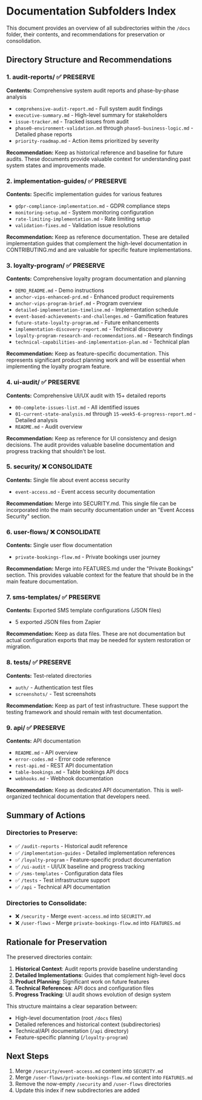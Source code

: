 # Documentation Subfolders Index

This document provides an overview of all subdirectories within the `/docs` folder, their contents, and recommendations for preservation or consolidation.

## Directory Structure and Recommendations

### 1. audit-reports/ ✅ **PRESERVE**
**Contents:** Comprehensive system audit reports and phase-by-phase analysis
- `comprehensive-audit-report.md` - Full system audit findings
- `executive-summary.md` - High-level summary for stakeholders
- `issue-tracker.md` - Tracked issues from audit
- `phase0-environment-validation.md` through `phase5-business-logic.md` - Detailed phase reports
- `priority-roadmap.md` - Action items prioritized by severity

**Recommendation:** Keep as historical reference and baseline for future audits. These documents provide valuable context for understanding past system states and improvements made.

### 2. implementation-guides/ ✅ **PRESERVE**
**Contents:** Specific implementation guides for various features
- `gdpr-compliance-implementation.md` - GDPR compliance steps
- `monitoring-setup.md` - System monitoring configuration
- `rate-limiting-implementation.md` - Rate limiting setup
- `validation-fixes.md` - Validation issue resolutions

**Recommendation:** Keep as reference documentation. These are detailed implementation guides that complement the high-level documentation in CONTRIBUTING.md and are valuable for specific feature implementations.

### 3. loyalty-program/ ✅ **PRESERVE**
**Contents:** Comprehensive loyalty program documentation and planning
- `DEMO_README.md` - Demo instructions
- `anchor-vips-enhanced-prd.md` - Enhanced product requirements
- `anchor-vips-program-brief.md` - Program overview
- `detailed-implementation-timeline.md` - Implementation schedule
- `event-based-achievements-and-challenges.md` - Gamification features
- `future-state-loyalty-program.md` - Future enhancements
- `implementation-discovery-report.md` - Technical discovery
- `loyalty-program-research-and-recommendations.md` - Research findings
- `technical-capabilities-and-implementation-plan.md` - Technical plan

**Recommendation:** Keep as feature-specific documentation. This represents significant product planning work and will be essential when implementing the loyalty program feature.

### 4. ui-audit/ ✅ **PRESERVE**
**Contents:** Comprehensive UI/UX audit with 15+ detailed reports
- `00-complete-issues-list.md` - All identified issues
- `01-current-state-analysis.md` through `15-week5-6-progress-report.md` - Detailed analysis
- `README.md` - Audit overview

**Recommendation:** Keep as reference for UI consistency and design decisions. The audit provides valuable baseline documentation and progress tracking that shouldn't be lost.

### 5. security/ ❌ **CONSOLIDATE**
**Contents:** Single file about event access security
- `event-access.md` - Event access security documentation

**Recommendation:** Merge into SECURITY.md. This single file can be incorporated into the main security documentation under an "Event Access Security" section.

### 6. user-flows/ ❌ **CONSOLIDATE**
**Contents:** Single user flow documentation
- `private-bookings-flow.md` - Private bookings user journey

**Recommendation:** Merge into FEATURES.md under the "Private Bookings" section. This provides valuable context for the feature that should be in the main feature documentation.

### 7. sms-templates/ ✅ **PRESERVE**
**Contents:** Exported SMS template configurations (JSON files)
- 5 exported JSON files from Zapier

**Recommendation:** Keep as data files. These are not documentation but actual configuration exports that may be needed for system restoration or migration.

### 8. tests/ ✅ **PRESERVE**
**Contents:** Test-related directories
- `auth/` - Authentication test files
- `screenshots/` - Test screenshots

**Recommendation:** Keep as part of test infrastructure. These support the testing framework and should remain with test documentation.

### 9. api/ ✅ **PRESERVE**
**Contents:** API documentation
- `README.md` - API overview
- `error-codes.md` - Error code reference
- `rest-api.md` - REST API documentation
- `table-bookings.md` - Table bookings API docs
- `webhooks.md` - Webhook documentation

**Recommendation:** Keep as dedicated API documentation. This is well-organized technical documentation that developers need.

## Summary of Actions

### Directories to Preserve:
- ✅ `/audit-reports` - Historical audit reference
- ✅ `/implementation-guides` - Detailed implementation references
- ✅ `/loyalty-program` - Feature-specific product documentation
- ✅ `/ui-audit` - UI/UX baseline and progress tracking
- ✅ `/sms-templates` - Configuration data files
- ✅ `/tests` - Test infrastructure support
- ✅ `/api` - Technical API documentation

### Directories to Consolidate:
- ❌ `/security` - Merge `event-access.md` into `SECURITY.md`
- ❌ `/user-flows` - Merge `private-bookings-flow.md` into `FEATURES.md`

## Rationale for Preservation

The preserved directories contain:
1. **Historical Context**: Audit reports provide baseline understanding
2. **Detailed Implementations**: Guides that complement high-level docs
3. **Product Planning**: Significant work on future features
4. **Technical References**: API docs and configuration files
5. **Progress Tracking**: UI audit shows evolution of design system

This structure maintains a clear separation between:
- High-level documentation (root `/docs` files)
- Detailed references and historical context (subdirectories)
- Technical/API documentation (`/api` directory)
- Feature-specific planning (`/loyalty-program`)

## Next Steps

1. Merge `/security/event-access.md` content into `SECURITY.md`
2. Merge `/user-flows/private-bookings-flow.md` content into `FEATURES.md`
3. Remove the now-empty `/security` and `/user-flows` directories
4. Update this index if new subdirectories are added